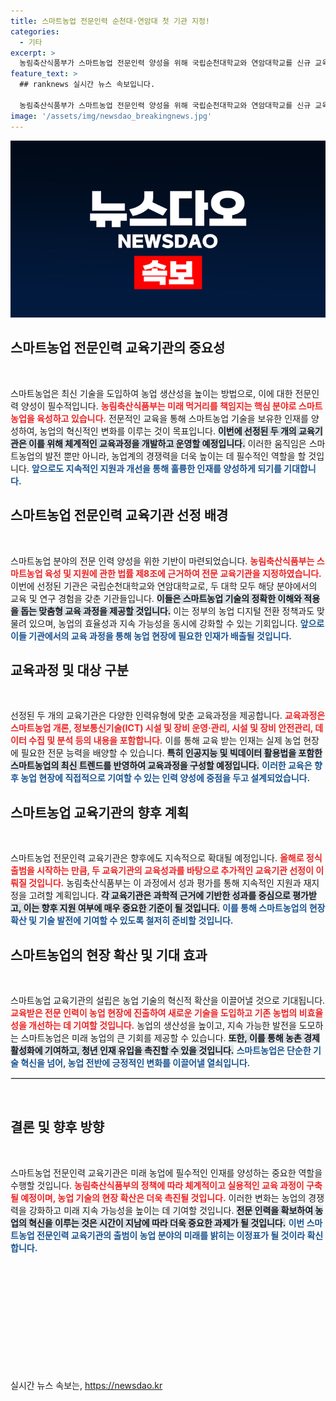 ```yaml
---
title: 스마트농업 전문인력 순천대·연암대 첫 기관 지정!
categories:
  - 기타
excerpt: >
  농림축산식품부가 스마트농업 전문인력 양성을 위해 국립순천대학교와 연암대학교를 신규 교육기관으로 선정! 맞춤형 교육프로그램으로 미래 농업을 이끌 인재를 양성합니다. 당신도 이 혁신의 일원이 될 수 있습니다!
feature_text: >
  ## ranknews 실시간 뉴스 속보입니다.

  농림축산식품부가 스마트농업 전문인력 양성을 위해 국립순천대학교와 연암대학교를 신규 교육기관으로 선정! 맞춤형 교육프로그램으로 미래 농업을 이끌 인재를 양성합니다. 당신도 이 혁신의 일원이 될 수 있습니다!
image: '/assets/img/newsdao_breakingnews.jpg'
---
```


<p><img src="/assets/img/newsdao_breakingnews.jpg" alt="ranknews 속보" /></p>

<h2 data-ke-size="size26">스마트농업 전문인력 교육기관의 중요성</h2>

<p data-ke-size="size16">&nbsp;</p> 

<p>스마트농업은 최신 기술을 도입하여 농업 생산성을 높이는 방법으로, 이에 대한 전문인력 양성이 필수적입니다. <b><span style="color: #ee2323;">농림축산식품부는 미래 먹거리를 책임지는 핵심 분야로 스마트농업을 육성하고 있습니다.</span></b> 전문적인 교육을 통해 스마트농업 기술을 보유한 인재를 양성하여, 농업의 혁신적인 변화를 이루는 것이 목표입니다. <b><span style="background-color: #21538527;">이번에 선정된 두 개의 교육기관은 이를 위해 체계적인 교육과정을 개발하고 운영할 예정입니다.</span></b> 이러한 움직임은 스마트농업의 발전 뿐만 아니라, 농업계의 경쟁력을 더욱 높이는 데 필수적인 역할을 할 것입니다. <b><span style="color: #1a5490;">앞으로도 지속적인 지원과 개선을 통해 훌륭한 인재를 양성하게 되기를 기대합니다.</span></b> </p>

<h2 data-ke-size="size26">스마트농업 전문인력 교육기관 선정 배경</h2>

<p data-ke-size="size16">&nbsp;</p> 

<p>스마트농업 분야의 전문 인력 양성을 위한 기반이 마련되었습니다. <b><span style="color: #ee2323;">농림축산식품부는 스마트농업 육성 및 지원에 관한 법률 제8조에 근거하여 전문 교육기관을 지정하였습니다.</span></b> 이번에 선정된 기관은 국립순천대학교와 연암대학교로, 두 대학 모두 해당 분야에서의 교육 및 연구 경험을 갖춘 기관들입니다. <b><span style="background-color: #21538527;">이들은 스마트농업 기술의 정확한 이해와 적용을 돕는 맞춤형 교육 과정을 제공할 것입니다.</span></b> 이는 정부의 농업 디지털 전환 정책과도 맞물려 있으며, 농업의 효율성과 지속 가능성을 동시에 강화할 수 있는 기회입니다. <b><span style="color: #1a5490;">앞으로 이들 기관에서의 교육 과정을 통해 농업 현장에 필요한 인재가 배출될 것입니다.</span></b> </p>

<h2 data-ke-size="size26">교육과정 및 대상 구분</h2>

<p data-ke-size="size16">&nbsp;</p> 

<p>선정된 두 개의 교육기관은 다양한 인력유형에 맞춘 교육과정을 제공합니다. <b><span style="color: #ee2323;">교육과정은 스마트농업 개론, 정보통신기술(ICT) 시설 및 장비 운영·관리, 시설 및 장비 안전관리, 데이터 수집 및 분석 등의 내용을 포함합니다.</span></b> 이를 통해 교육 받는 인재는 실제 농업 현장에 필요한 전문 능력을 배양할 수 있습니다. <b><span style="background-color: #21538527;">특히 인공지능 및 빅데이터 활용법을 포함한 스마트농업의 최신 트렌드를 반영하여 교육과정을 구성할 예정입니다.</span></b> <b><span style="color: #1a5490;">이러한 교육은 향후 농업 현장에 직접적으로 기여할 수 있는 인력 양성에 중점을 두고 설계되었습니다.</span></b> </p>

<h2 data-ke-size="size26">스마트농업 교육기관의 향후 계획</h2>

<p data-ke-size="size16">&nbsp;</p> 

<p>스마트농업 전문인력 교육기관은 향후에도 지속적으로 확대될 예정입니다. <b><span style="color: #ee2323;">올해로 정식 출범을 시작하는 만큼, 두 교육기관의 교육성과를 바탕으로 추가적인 교육기관 선정이 이뤄질 것입니다.</span></b> 농림축산식품부는 이 과정에서 성과 평가를 통해 지속적인 지원과 재지정을 고려할 계획입니다. <b><span style="background-color: #21538527;">각 교육기관은 과학적 근거에 기반한 성과를 중심으로 평가받고, 이는 향후 지원 여부에 매우 중요한 기준이 될 것입니다.</span></b> <b><span style="color: #1a5490;">이를 통해 스마트농업의 현장 확산 및 기술 발전에 기여할 수 있도록 철저히 준비할 것입니다.</span></b> </p>

<h2 data-ke-size="size26">스마트농업의 현장 확산 및 기대 효과</h2>

<p data-ke-size="size16">&nbsp;</p> 

<p>스마트농업 교육기관의 설립은 농업 기술의 혁신적 확산을 이끌어낼 것으로 기대됩니다. <b><span style="color: #ee2323;">교육받은 전문 인력이 농업 현장에 진출하여 새로운 기술을 도입하고 기존 농법의 비효율성을 개선하는 데 기여할 것입니다.</span></b> 농업의 생산성을 높이고, 지속 가능한 발전을 도모하는 스마트농업은 미래 농업의 큰 기회를 제공할 수 있습니다. <b><span style="background-color: #21538527;">또한, 이를 통해 농촌 경제 활성화에 기여하고, 청년 인재 유입을 촉진할 수 있을 것입니다.</span></b> <b><span style="color: #1a5490;">스마트농업은 단순한 기술 혁신을 넘어, 농업 전반에 긍정적인 변화를 이끌어낼 열쇠입니다.</span></b> </p>

<hr style="border: 1px solid #e0e0e0;">

<p data-ke-size="size16">&nbsp;</p> 

<h2 data-ke-size="size26">결론 및 향후 방향</h2>

<p data-ke-size="size16">&nbsp;</p> 

<p>스마트농업 전문인력 교육기관은 미래 농업에 필수적인 인재를 양성하는 중요한 역할을 수행할 것입니다. <b><span style="color: #ee2323;">농림축산식품부의 정책에 따라 체계적이고 실용적인 교육 과정이 구축될 예정이며, 농업 기술의 현장 확산은 더욱 촉진될 것입니다.</span></b> 이러한 변화는 농업의 경쟁력을 강화하고 미래 지속 가능성을 높이는 데 기여할 것입니다. <b><span style="background-color: #21538527;">전문 인력을 확보하여 농업의 혁신을 이루는 것은 시간이 지남에 따라 더욱 중요한 과제가 될 것입니다.</span></b> <b><span style="color: #1a5490;">이번 스마트농업 전문인력 교육기관의 출범이 농업 분야의 미래를 밝히는 이정표가 될 것이라 확신합니다.</span></b> </p>

<p data-ke-size="size16">&nbsp;</p> 

<p data-ke-size="size16">&nbsp;</p> 

<p data-ke-size="size16">&nbsp;</p> 

<p data-ke-size="size16">&nbsp;</p> 

<p data-ke-size="size16">&nbsp;</p> 

<p data-ke-size="size16">&nbsp;</p>
실시간 뉴스 속보는, <a href="https://newsdao.kr" rel="dofollow">https://newsdao.kr</a>


